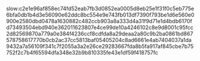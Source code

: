 
slow:c2e1e96af858ec74fd52eab7fb3d0852ea0005d8eb25e1f31f0c5eb775e6bfa0db1b4d3e56090e62ddc8bc554e9e743fb013df7390f793be1d6e560e0900e2580dbd0478a1630882c482ccb903a8a333d4a31f9d71e1d4bdb6170fd73493504ebd940e362011623807e4ce99de10a4246102c8e9d8001c95fcc2d82569870a779a0e384f4236ccf8cdfda8a29deaa2a80c9b2ba0861bd867578758617770b0cb2ac37cc5813baf05405204c8ad6661e4ab7404037a1da9432a7a56109f341c7f2055a3a2e26ce29283667fda8b5fa917af845cbe7b75752f2c7b4f65594dfa348e32b9b810335fe43e1df59f418757fc
